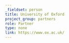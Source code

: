 ```yaml
---
_fieldset: person
title: University of Oxford
project_group: partners
role: Partner
type: none
link: https://www.ox.ac.uk/
---
```

